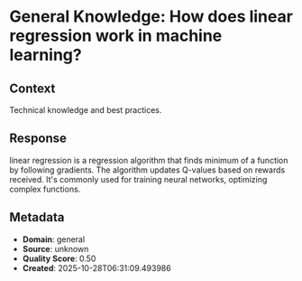 # General Knowledge: How does linear regression work in machine learning?

## Context
Technical knowledge and best practices.

## Response
linear regression is a regression algorithm that finds minimum of a function by following gradients. The algorithm updates Q-values based on rewards received. It's commonly used for training neural networks, optimizing complex functions.

## Metadata
- **Domain**: general
- **Source**: unknown
- **Quality Score**: 0.50
- **Created**: 2025-10-28T06:31:09.493986